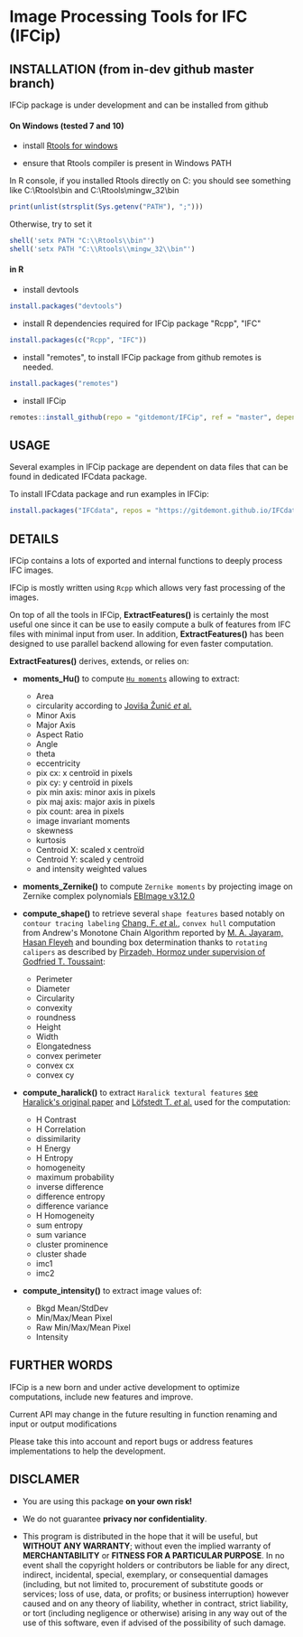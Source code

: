 <!-- badges: start -->
<!--[![R build status](https://github.com/gitdemont/IFCip/workflows/R-CMD-check/badge.svg)](https://github.com/gitdemont/IFCip/actions) -->
<!-- badges: end -->

# Image Processing Tools for IFC (IFCip)

## INSTALLATION (from **in-dev** github master branch)

IFCip package is under development and can be installed from github

#### On Windows (tested 7 and 10)

- install [Rtools for windows](https://cran.r-project.org/bin/windows/Rtools/)

- ensure that Rtools compiler is present in Windows PATH

In R console, if you installed Rtools directly on C: you should see something like C:\\Rtools\\bin and C:\\Rtools\\mingw_32\\bin 

```R
print(unlist(strsplit(Sys.getenv("PATH"), ";")))
```

Otherwise, try to set it

```R
shell('setx PATH "C:\\Rtools\\bin"')
shell('setx PATH "C:\\Rtools\\mingw_32\\bin"')
```

#### in R

- install devtools
```R
install.packages("devtools")
```

- install R dependencies required for IFCip package
"Rcpp", "IFC"

```R
install.packages(c("Rcpp", "IFC"))
```

- install "remotes", to install IFCip package from github remotes is needed.

```R
install.packages("remotes")
```

- install IFCip

```R
remotes::install_github(repo = "gitdemont/IFCip", ref = "master", dependencies = FALSE)
```

## USAGE

Several examples in IFCip package are dependent on data files that can be found in dedicated IFCdata package.

To install IFCdata package and run examples in IFCip:

```R
install.packages("IFCdata", repos = "https://gitdemont.github.io/IFCdata/", type = "source")
```

## DETAILS

IFCip contains a lots of exported and internal functions to deeply process IFC images. 

IFCip is mostly written using `Rcpp` which allows very fast processing of the images. 

On top of all the tools in IFCip, **ExtractFeatures()** is certainly the most useful one since it can be use to easily compute a bulk of features from IFC files with minimal input from user. In addition, **ExtractFeatures()** has been designed to use parallel backend allowing for even faster computation.

**ExtractFeatures()** derives, extends, or relies on:

- **moments_Hu()** to compute [`Hu moments`](https://doi.org/10.1109/TIT.1962.1057692) allowing to extract:
  - Area
  - circularity according to [Joviša Žunić _et_ al.](https://doi.org/10.1016/j.patcog.2009.06.017)
  - Minor Axis
  - Major Axis
  - Aspect Ratio
  - Angle
  - theta
  - eccentricity
  - pix cx: x centroïd in pixels
  - pix cy: y centroïd in pixels
  - pix min axis: minor axis in pixels
  - pix maj axis: major axis in pixels
  - pix count: area in pixels
  - image invariant moments
  - skewness
  - kurtosis
  - Centroid X: scaled x centroïd
  - Centroid Y: scaled y centroïd
  - and intensity weighted values
  
  
  
- **moments_Zernike()** to compute `Zernike moments` by projecting image on Zernike complex polynomials [EBImage v3.12.0](https://www.bioconductor.org/packages/2.10/bioc/html/EBImage.html)



- **compute_shape()** to retrieve several `shape features` based notably on `contour tracing labeling` [Chang, F.  _et_ al.](https://doi.org/10.1016/j.cviu.2003.09.002), `convex hull` computation from Andrew's Monotone Chain Algorithm reported by [M. A. Jayaram, Hasan Fleyeh](http://article.sapub.org/10.5923.j.ajis.20160602.03.html) and bounding box determination thanks to `rotating calipers` as described by [Pirzadeh, Hormoz under supervision of Godfried T. Toussaint](https://escholarship.mcgill.ca/concern/theses/fx719p46g):
  - Perimeter
  - Diameter
  - Circularity
  - convexity
  - roundness
  - Height
  - Width
  - Elongatedness
  - convex perimeter
  - convex cx
  - convex cy
  
  
  
- **compute_haralick()** to extract `Haralick textural features` [see Haralick's original paper](https://haralick.org/journals/TexturalFeatures.pdf) and [Löfstedt T. _et_ al.](https://doi.org/10.1371/journal.pone.0212110) used for the computation:
  - H Contrast
  - H Correlation
  - dissimilarity
  - H Energy
  - H Entropy
  - homogeneity
  - maximum probability
  - inverse difference
  - difference entropy
  - difference variance
  - H Homogeneity
  - sum entropy
  - sum variance
  - cluster prominence
  - cluster shade
  - imc1
  - imc2
  
  
  
- **compute_intensity()** to extract image values of:
  - Bkgd Mean/StdDev
  - Min/Max/Mean Pixel
  - Raw Min/Max/Mean Pixel
  - Intensity

## FURTHER WORDS

IFCip is a new born and under active development to optimize computations, include new features and improve.

Current API may change in the future resulting in function renaming and input or output modifications 

Please take this into account and report bugs or address features implementations to help the development.

## DISCLAMER

- You are using this package **on your own risk!**

- We do not guarantee **privacy nor confidentiality**.

- This program is distributed in the hope that it will be useful, but **WITHOUT ANY WARRANTY**; without even the implied warranty of **MERCHANTABILITY** or **FITNESS FOR A PARTICULAR PURPOSE**. In no event shall the copyright holders or contributors be liable for any direct, indirect, incidental, special, exemplary, or consequential damages (including, but not limited to, procurement of substitute goods or services; loss of use, data, or profits; or business interruption) however caused and on any theory of liability, whether in contract, strict liability, or tort (including negligence or otherwise) arising in any way out of the use of this software, even if advised of the possibility of such damage.
